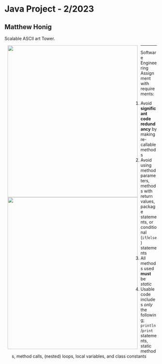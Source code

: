# Java Project - 2/2023
## Matthew Honig
Scalable ASCII art Tower.

<img align="left" width="430" height="500" hspace="10" src=https://github.com/mattrhonig/Honig-Resume-Portfolio/blob/main/Java_Projects/Scalable%20Tower/tower_images/size2.png>
<img align="left" width="430" height="500" hspace="10" src=https://github.com/mattrhonig/Honig-Resume-Portfolio/blob/main/Java_Projects/Scalable%20Tower/tower_images/size4.png>







<hr>

Software Engineering Assignment with requirements:
1. Avoid **significant code redundancy** by making re-callable methods
2. Avoid using method parameters, methods with return values, package statements, or conditional (`if`/`else`) statements
3. All methods used **must** be *static*
4. Usable code includes *only* the following; `println`/`print` statements, static methods, method calls, (nested) loops, local variables, and class constants
